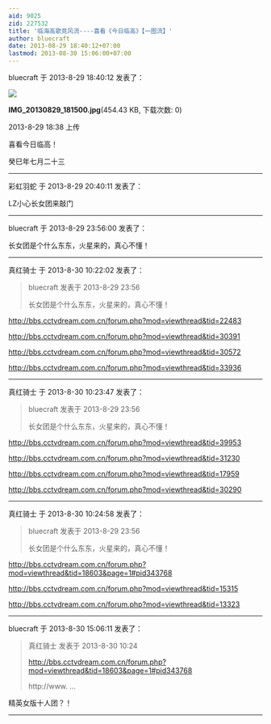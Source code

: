 ```yaml
---
aid: 9025
zid: 227532
title: '临海高歌竞风流----喜看《今日临高》【一图流】'
author: bluecraft
date: 2013-08-29 18:40:12+07:00
lastmod: 2013-08-30 15:06:00+07:00
---
```


bluecraft 于 2013-8-29 18:40:12 发表了：

![](https://cdn.jsdelivr.net/gh/lzjluzijie/beichao@main/img/183810g5puggu978cck5cc.jpg)



**IMG\_20130829\_181500.jpg**(454.43 KB, 下载次数: 0)



2013-8-29 18:38 上传



喜看今日临高！

癸巳年七月二十三

---------

彩虹羽蛇 于 2013-8-29 20:40:11 发表了：

LZ小心长女团来敲门

---------

bluecraft 于 2013-8-29 23:56:00 发表了：

长女团是个什么东东，火星来的，真心不懂！

---------

真红骑士 于 2013-8-30 10:22:02 发表了：

> bluecraft 发表于 2013-8-29 23:56
> 
> 长女团是个什么东东，火星来的，真心不懂！



http://bbs.cctvdream.com.cn/forum.php?mod=viewthread&tid=22483

http://bbs.cctvdream.com.cn/forum.php?mod=viewthread&tid=30391

http://bbs.cctvdream.com.cn/forum.php?mod=viewthread&tid=30572

http://bbs.cctvdream.com.cn/forum.php?mod=viewthread&tid=33936

---------

真红骑士 于 2013-8-30 10:23:47 发表了：

> bluecraft 发表于 2013-8-29 23:56
> 
> 长女团是个什么东东，火星来的，真心不懂！



http://bbs.cctvdream.com.cn/forum.php?mod=viewthread&tid=39953

http://bbs.cctvdream.com.cn/forum.php?mod=viewthread&tid=31230

http://bbs.cctvdream.com.cn/forum.php?mod=viewthread&tid=17959

http://bbs.cctvdream.com.cn/forum.php?mod=viewthread&tid=30290

---------

真红骑士 于 2013-8-30 10:24:58 发表了：

> bluecraft 发表于 2013-8-29 23:56
> 
> 长女团是个什么东东，火星来的，真心不懂！



http://bbs.cctvdream.com.cn/forum.php?mod=viewthread&tid=18603&page=1#pid343768

http://bbs.cctvdream.com.cn/forum.php?mod=viewthread&tid=15315

http://bbs.cctvdream.com.cn/forum.php?mod=viewthread&tid=13323

---------

bluecraft 于 2013-8-30 15:06:11 发表了：

> 真红骑士 发表于 2013-8-30 10:24
> 
> http://bbs.cctvdream.com.cn/forum.php?mod=viewthread&tid=18603&page=1#pid343768
> 
> http://www. ...



精英女版十人团？！

---------


